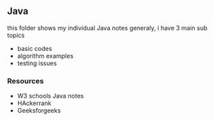 ## Java

this folder shows my individual Java notes 
generaly, i have 3 main sub topics

- basic codes
- algorithm examples
- testing issues

### Resources
- W3 schools Java notes 
- HAckerrank
- Geeksforgeeks

